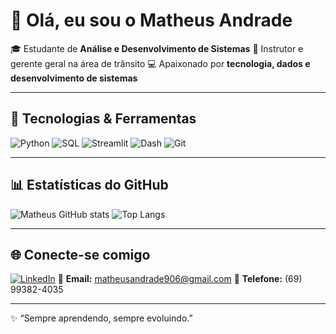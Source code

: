 # 👋 Olá, eu sou o Matheus Andrade

🎓 Estudante de **Análise e Desenvolvimento de Sistemas**
🚦 Instrutor e gerente geral na área de trânsito
💻 Apaixonado por **tecnologia, dados e desenvolvimento de sistemas**

---

## 🚀 Tecnologias & Ferramentas

![Python](https://img.shields.io/badge/Python-3776AB?style=for-the-badge\&logo=python\&logoColor=white)
![SQL](https://img.shields.io/badge/SQL-003B57?style=for-the-badge\&logo=database\&logoColor=white)
![Streamlit](https://img.shields.io/badge/Streamlit-FF4B4B?style=for-the-badge\&logo=streamlit\&logoColor=white)
![Dash](https://img.shields.io/badge/Dash-008DE4?style=for-the-badge\&logo=plotly\&logoColor=white)
![Git](https://img.shields.io/badge/Git-F05032?style=for-the-badge\&logo=git\&logoColor=white)

---

## 📊 Estatísticas do GitHub

![Matheus GitHub stats](https://github-readme-stats.vercel.app/api?username=matheusandrade906\&show_icons=true\&theme=radical)
![Top Langs](https://github-readme-stats.vercel.app/api/top-langs/?username=matheusandrade906\&layout=compact\&theme=radical)

---

## 🌐 Conecte-se comigo

[![LinkedIn](https://img.shields.io/badge/LinkedIn-0077B5?style=for-the-badge\&logo=linkedin\&logoColor=white)](https://www.linkedin.com/in/matheus-andrade-6b86a9210)
📧 **Email:** [matheusandrade906@gmail.com](mailto:matheusandrade906@gmail.com)
📱 **Telefone:** (69) 99382-4035

---

✨ “Sempre aprendendo, sempre evoluindo.”
